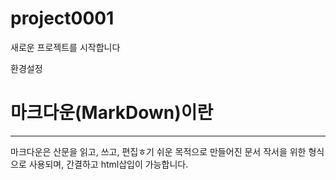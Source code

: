 # project0001
새로운 프로젝트를 시작합니다


환경설정

# 마크다운(MarkDown)이란
- - -
마크다운은 산문을 읽고, 쓰고, 편집ㅎ기 쉬운 목적으로 만들어진 문서 작서을 위한 형식으로 사용되며, 간결하고 html삽입이 가능합니다.    




